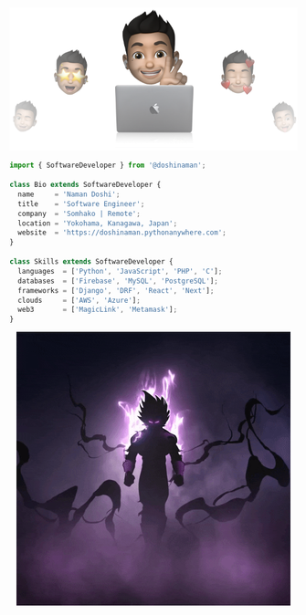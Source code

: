 <p align="center">
  <img src="https://github.com/DoshiNaman/DoshiNaman/raw/main/cover-doshinaman.png" />
</p>

```js
import { SoftwareDeveloper } from '@doshinaman';

class Bio extends SoftwareDeveloper {
  name     = 'Naman Doshi';
  title    = 'Software Engineer';
  company  = 'Somhako | Remote';
  location = 'Yokohama, Kanagawa, Japan';
  website  = 'https://doshinaman.pythonanywhere.com';
}

class Skills extends SoftwareDeveloper {
  languages  = ['Python', 'JavaScript', 'PHP', 'C'];
  databases  = ['Firebase', 'MySQL', 'PostgreSQL'];
  frameworks = ['Django', 'DRF', 'React', 'Next'];
  clouds     = ['AWS', 'Azure'];
  web3       = ['MagicLink', 'Metamask'];
}
```
<p align="center">
  <img src="https://github.com/DoshiNaman/DoshiNaman/blob/main/assets/giphy.gif" />
</p>
